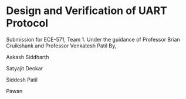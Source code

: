 # Design and Verification of UART Protocol
Submission for ECE-571, Team 1.
Under the guidance of Professor Brian Cruikshank and Professor Venkatesh Patil
By,

Aakash Siddharth

Satyajit Deokar

Siddesh Patil 

Pawan

